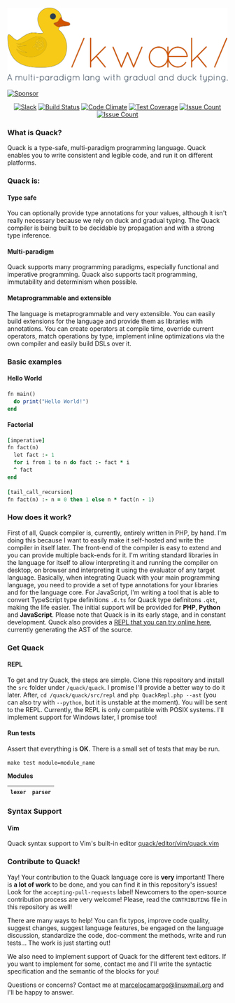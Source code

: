 <p align="center">
  <a href="">
    <img alt="Logo" src="./resource/logo.png" width="600px">
  </a>
</p>

<a href="https://app.codesponsor.io/link/osmbVLutaA7HXKYJpSN5uQYQ/quack/quack" rel="nofollow"><img src="https://app.codesponsor.io/embed/osmbVLutaA7HXKYJpSN5uQYQ/quack/quack.svg" style="width: 888px; height: 68px;" alt="Sponsor" /></a>

<p align="center">
  <a href="https://quack-lang.herokuapp.com/"><img alt="Slack" src="https://quack-lang.herokuapp.com/badge.svg" height="20" /></a>
  <a href="https://travis-ci.org/quack/quack"><img alt="Build Status" src="https://travis-ci.org/quack/quack.svg?branch=master" /></a>
  <a href="https://codeclimate.com/github/quack/quack"><img alt="Code Climate" src="https://codeclimate.com/github/quack/quack/badges/gpa.svg" /></a>
  <a href="https://codeclimate.com/github/quack/quack/coverage"><img alt="Test Coverage" src="https://codeclimate.com/github/quack/quack/badges/coverage.svg" /></a>
  <a href="https://codeclimate.com/github/quack/quack"><img alt="Issue Count" src="https://codeclimate.com/github/quack/quack/badges/issue_count.svg" /></a>
  <a href="#"><img alt="Issue Count" src="https://img.shields.io/badge/language-quack-green.svg" /></a>
</p>

### What is Quack?

Quack is a type-safe, multi-paradigm programming language. Quack enables you to write consistent and legible code, and run it on different platforms.

### Quack is:

#### Type safe

You can optionally provide type annotations for your values, although it isn't really necessary because we rely on duck and gradual typing. The Quack compiler is being built to be decidable by propagation and with a strong type inference.

#### Multi-paradigm

Quack supports many programming paradigms, especially functional and imperative programming. Quack also supports tacit programming,  immutability and determinism when possible.

#### Metaprogrammable and extensible

The language is metaprogrammable and very extensible. You can easily build extensions for the language and provide them as libraries with annotations. You can create operators at compile time, override current operators, match operations by type, implement inline optimizations via the own compiler and easily build DSLs over it.

### Basic examples

#### Hello World

```ruby
fn main()
  do print("Hello World!")
end
```

#### Factorial

```ruby
[imperative]
fn fact(n)
  let fact :- 1
  for i from 1 to n do fact :- fact * i
  ^ fact
end

[tail_call_recursion]
fn fact(n) :- n = 0 then 1 else n * fact(n - 1)
```

### How does it work?

First of all, Quack compiler is, currently, entirely written in PHP, by hand. I'm doing this because I want to easily make it self-hosted and write the compiler in itself later. The front-end of the compiler is easy to extend and you can provide multiple back-ends for it. I'm writing standard libraries in the language for itself to allow interpreting it and running the compiler on desktop, on browser and interpreting it using the evaluator of any target language. Basically, when integrating Quack with your main programming language, you need to provide a set of type annotations for your libraries and for the language core. For JavaScript, I'm writing a tool that is able to convert TypeScript type definitions `.d.ts` for Quack type definitons `.qkt`, making the life easier. The initial support will be provided for **PHP**, **Python** and **JavaScript**. Please note that Quack is in its early stage, and in constant development. Quack also provides a [REPL that you can try online here](http://108.167.188.125/~conta180/quack/), currently generating the AST of the source.

### Get Quack

#### REPL

To get and try Quack, the steps are simple. Clone this repository and install the `src` folder under `/quack/quack`. I promise I'll provide a better way to do it later. After, `cd /quack/quack/src/repl` and `php QuackRepl.php --ast` (you can also try with `--python`, but it is unstable at the moment). You will be sent to the REPL. Currently, the REPL is only compatible with POSIX systems. I'll implement support for Windows later, I promise too!

#### Run tests

Assert that everything is **OK**. There is a small set of tests that may be run.

`make test module=module_name`

**Modules**

| `lexer` | `parser` |
|---------|----------|

### Syntax Support

#### Vim

Quack syntax support to Vim's built-in editor [quack/editor/vim/quack.vim](https://github.com/quack/quack/tree/master/editor/vim)

### Contribute to Quack!

Yay! Your contribution to the Quack language core is **very** important! There is **a lot of work** to be done, and you can find it in this repository's issues! Look for the `accepting-pull-requests` label! Newcomers to the open-source contribution process are very welcome! Please, read the `CONTRIBUTING` file in this repository as well!

There are many ways to help! You can fix typos, improve code quality, suggest changes, suggest language features, be engaged on the language discussion, standardize the code, doc-comment the methods, write and run tests... The work is just starting out!

We also need to implement support of Quack for the different text editors. If you want to implement for some, contact me and I'll write the syntactic specification and the semantic of the blocks for you!

Questions or concerns? Contact me at <marcelocamargo@linuxmail.org> and I'll be happy to answer.
